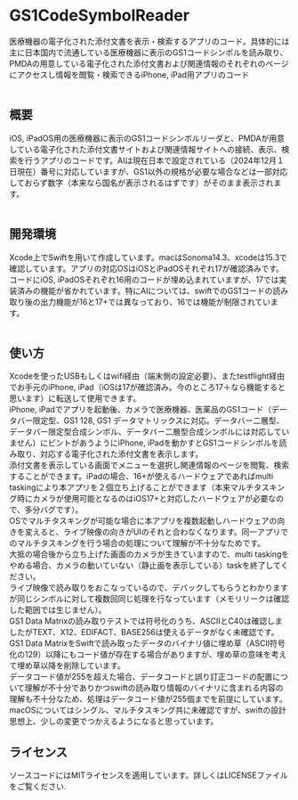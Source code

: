 # GS1CodeSymbolReader
医療機器の電子化された添付文書を表示・検索するアプリのコード。具体的には主に日本国内で流通している医療機器に表示のGS1コードシンボルを読み取り、PMDAの用意している電子化された添付文書および関連情報のそれぞれのページにアクセスし情報を閲覧・検索できるiPhone, iPad用アプリのコード\
 
## 概要
iOS, iPadOS用の医療機器に表示のGS1コードシンボルリーダと、PMDAが用意している電子化された添付文書サイトおよび関連情報サイトへの接続、表示、検索を行うアプリのコードです。AIは現在日本で設定されている（2024年12月１日現在）番号に対応していますが、GS1以外の規格が必要な場合などは一部対応しておらず数字（本来なら国名が表示されるはずです）がそのまま表示されます。\
 
## 開発環境
Xcode上でSwiftを用いて作成しています。macはSonoma14.3、xcodeは15.3で確認しています。アプリの対応OSはiOSとiPadOSそれぞれ17が確認済みです。コードにiOS, iPadOSそれぞれ16用のコードが埋め込まれていますが、17では実装済みの機能が省かれています。特にAIについては、swiftでのGS1コードの読み取り後の出力機能が16と17+では異なっており、16では機能が制限されています。\
 
## 使い方
Xcodeを使ったUSBもしくはwifi経由（端末側の設定必要）、またtestflight経由でお手元のiPhone, iPad（iOSは17が確認済み。今のところ17＋なら機能すると思います）に転送して使用できます。\
iPhone, iPadでアプリを起動後、カメラで医療機器、医薬品のGS1コード（データバー限定型、GS1 128, GS1 データマトリックスに対応。データバー二層型、データバー限定型合成シンボル、データバー二層型合成シンボルには対応していません）にピントがあうようにiPhone, iPadを動かすとGS1コードシンボルを読み取り、対応する電子化された添付文書を表示します。\
添付文書を表示している画面でメニューを選択し関連情報のページを閲覧、検索することができます。iPadの場合、16+が使えるハードウェアであればmulti taskingにより本アプリを２個立ち上げることができます（本来マルチタスキング時にカメラが使用可能となるのはiOS17+と対応したハードウェアが必要なので、多分バグです）。\
OSでマルチタスキングが可能な場合に本アプリを複数起動しハードウェアの向きを変えると、ライブ映像の向きがUIのそれと合わなくなります。同一アプリでのマルチタスキングを行う場合の処理について理解が不十分なためです。\
大抵の場合後から立ち上げた画面のカメラが生きていますので、multi taskingをやめる場合、カメラの動いていない（静止画を表示している）taskを終了してください。\
ライブ映像で読み取りをおこなっているので、デバックしてもらうとわかりますが同じシンボルに対して複数回同じ処理を行なっています（メモリリークは確認した範囲では生じません）。\
GS1 Data Matrixの読み取りテストでは符号化のうち、ASCIIとC40は確認しましたがTEXT、X12、EDIFACT、BASE256は使えるデータがなく未確認です。\
GS1 Data MatrixをSwiftで読み取ったデータのバイナリ値に埋め草（ASCII符号化の129）以降にもコード値が存在する場合がありますが、埋め草の意味を考えて埋め草以降を削除しています。\
データコード値が255を超えた場合、データコードと誤り訂正コードの配置について理解が不十分でありかつswiftの読み取り情報のバイナリに含まれる内容の理解も不十分なため、処理はデータコード値が255個までを前提にしています。\
macOSについてはシングル、マルチタスキング共に未確認ですが、swiftの設計思想上、少しの変更でつかえるようになると思っています。

## ライセンス
ソースコードにはMITライセンスを適用しています。詳しくはLICENSEファイルをご覧ください.

